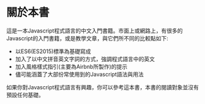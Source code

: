 # 關於本書

這是一本Javascript程式語言的中文入門書籍。市面上或網路上，有很多的Javascript的入門書籍，或是教學文章，與它們所不同的比較點如下:

- 以ES6(ES2015)標準為基礎寫成
- 加入了以中文拼音英文字詞的方式，強調程式語言中的英文
- 加入風格樣式指引(主要為Airbnb所製作)的提示
- 儘可能涵蓋了大部份常使用到的Javascript語法與用法

如果你對Javascript程式語言有興趣，你可以參考這本書，本書的閱讀對象並沒有預設任何基礎。
